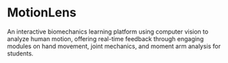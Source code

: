 # MotionLens
An interactive biomechanics learning platform using computer vision to analyze human motion, offering real-time feedback through engaging modules on hand movement, joint mechanics, and moment arm analysis for students.
